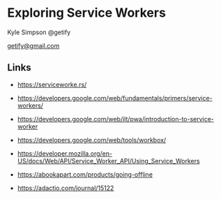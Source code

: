 # Exploring Service Workers

Kyle Simpson
@getify

getify@gmail.com

## Links

* https://serviceworke.rs/

* https://developers.google.com/web/fundamentals/primers/service-workers/

* https://developers.google.com/web/ilt/pwa/introduction-to-service-worker

* https://developers.google.com/web/tools/workbox/

* https://developer.mozilla.org/en-US/docs/Web/API/Service_Worker_API/Using_Service_Workers

* https://abookapart.com/products/going-offline

* https://adactio.com/journal/15122
